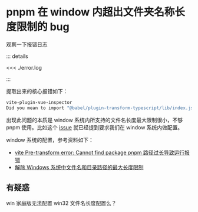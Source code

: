 # pnpm 在 window 内超出文件夹名称长度限制的 bug

观察一下报错日志

::: details

<<< ./error.log

:::

提取出来的核心报错如下：

```bash
vite-plugin-vue-inspector
Did you mean to import "@babel/plugin-transform-typescript/lib/index.js"?
```

出现此问题的本质是 window 系统内所支持的文件名长度最大限制很小，不够 pnpm 使用。比如这个 [issue](https://github.com/pnpm/pnpm/issues/7355#issuecomment-2068016758) 就已经提到要求我们在 window 系统内做配置。

window 系统的配置，参考资料如下：

- [vite Pre-transform error: Cannot find package pnpm 路径过长导致运行报错](https://blog.csdn.net/qq_25996219/article/details/140328092)
- [解除 Windows 系统中文件名和目录路径的最大长度限制](https://blog.csdn.net/m0_66674794/article/details/140330611)

## 有疑惑

win 家庭版无法配置 win32 文件名长度配置么？
